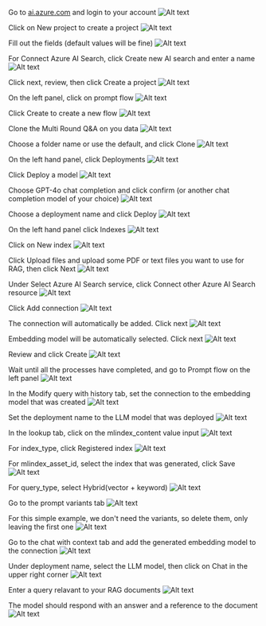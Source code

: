 Go to [ai.azure.com](https://ai.azure.com/) and login to your account
![Alt text](https://github.com/innovationlabOBS/gen-ai-introduction/blob/main/Images%20Files/Azure%20Prompt%20Flow/intro.png?raw=true "Intro")

Click on New project to create a project
![Alt text](https://github.com/innovationlabOBS/gen-ai-introduction/blob/main/Images%20Files/Azure%20Prompt%20Flow/create%20project.png?raw=true "Create Project")

Fill out the fields (default values will be fine)
![Alt text](https://github.com/innovationlabOBS/gen-ai-introduction/blob/main/Images%20Files/Azure%20Prompt%20Flow/create%20hub.png?raw=true "Create Hub")

For Connect Azure AI Search, click Create new AI search and enter a name
![Alt text](https://github.com/innovationlabOBS/gen-ai-introduction/blob/main/Images%20Files/Azure%20Prompt%20Flow/create%20new%20ai%20search.png?raw=true "Create New AI Search")

Click next, review, then click Create a project
![Alt text](https://github.com/innovationlabOBS/gen-ai-introduction/blob/main/Images%20Files/Azure%20Prompt%20Flow/review%20and%20finish.png?raw=true "Review and Finish")

On the left panel, click on prompt flow
![Alt text](https://github.com/innovationlabOBS/gen-ai-introduction/blob/main/Images%20Files/Azure%20Prompt%20Flow/create%20project.png?raw=true "Create Project")

Click Create to create a new flow
![Alt text](https://github.com/innovationlabOBS/gen-ai-introduction/blob/main/Images%20Files/Azure%20Prompt%20Flow/create%20promptflow.png?raw=true "Create Promptflow")

Clone the Multi Round Q&A on you data
![Alt text](https://github.com/innovationlabOBS/gen-ai-introduction/blob/main/Images%20Files/Azure%20Prompt%20Flow/create%20chat%20flow.png?raw=true "Create Chat Flow")

Choose a folder name or use the default, and click Clone
![Alt text](https://github.com/innovationlabOBS/gen-ai-introduction/blob/main/Images%20Files/Azure%20Prompt%20Flow/clone%20multiround.png?raw=true "Clone Multi Round")

On the left hand panel, click Deployments
![Alt text](https://github.com/innovationlabOBS/gen-ai-introduction/blob/main/Images%20Files/Azure%20Prompt%20Flow/prompt%20flow%20created.png?raw=true "Promptflow Created")

Click Deploy a model
![Alt text](https://github.com/innovationlabOBS/gen-ai-introduction/blob/main/Images%20Files/Azure%20Prompt%20Flow/deploy%20model.png?raw=true "Deploy Model")

Choose GPT-4o chat completion and click confirm (or another chat completion model of your choice)
![Alt text](https://github.com/innovationlabOBS/gen-ai-introduction/blob/main/Images%20Files/Azure%20Prompt%20Flow/select%20a%20model.png?raw=true "Select a Model")

Choose a deployment name and click Deploy
![Alt text](https://github.com/innovationlabOBS/gen-ai-introduction/blob/main/Images%20Files/Azure%20Prompt%20Flow/deploy%20gpt-4o.png?raw=true "Deploy GPT4o")

On the left hand panel click Indexes
![Alt text](https://github.com/innovationlabOBS/gen-ai-introduction/blob/main/Images%20Files/Azure%20Prompt%20Flow/gpt%204-o%20deployment%20info.png?raw=true "GPT4o Development Info")

Click on New index
![Alt text](https://github.com/innovationlabOBS/gen-ai-introduction/blob/main/Images%20Files/Azure%20Prompt%20Flow/indexes.png?raw=true "Indexes")

Click Upload files and upload some PDF or text files you want to use for RAG, then click Next
![Alt text](https://github.com/innovationlabOBS/gen-ai-introduction/blob/main/Images%20Files/Azure%20Prompt%20Flow/create%20index%20file%20upload.png?raw=true "Create Index File Upload")

Under Select Azure AI Search service, click Connect other Azure AI Search resource
![Alt text](https://github.com/innovationlabOBS/gen-ai-introduction/blob/main/Images%20Files/Azure%20Prompt%20Flow/connect%20other%20ai%20search.png?raw=true "Connect Other AI Search")

Click Add connection
![Alt text](https://github.com/innovationlabOBS/gen-ai-introduction/blob/main/Images%20Files/Azure%20Prompt%20Flow/add%20connection.png?raw=true "Add Connection")

The connection will automatically be added. Click next
![Alt text](https://github.com/innovationlabOBS/gen-ai-introduction/blob/main/Images%20Files/Azure%20Prompt%20Flow/finish%20create%20index.png?raw=true "Finish Create Index")

Embedding model will be automatically selected. Click next
![Alt text](https://github.com/innovationlabOBS/gen-ai-introduction/blob/main/Images%20Files/Azure%20Prompt%20Flow/search%20settings.png?raw=true "Search Settings")

Review and click Create
![Alt text](https://github.com/innovationlabOBS/gen-ai-introduction/blob/main/Images%20Files/Azure%20Prompt%20Flow/review%20and%20create%20index.png?raw=true "Review and Create Index")

Wait until all the processes have completed, and go to Prompt flow on the left panel
![Alt text](https://github.com/innovationlabOBS/gen-ai-introduction/blob/main/Images%20Files/Azure%20Prompt%20Flow/completed%20indexes.png?raw=true "Completed Indexes")

In the Modify query with history tab, set the connection to the embedding model that was created
![Alt text](https://github.com/innovationlabOBS/gen-ai-introduction/blob/main/Images%20Files/Azure%20Prompt%20Flow/prompt%20flow%20modify%20query%20with%20history.png?raw=true "Promptflow Modify Query With History")

Set the deployment name to the LLM model that was deployed
![Alt text](https://github.com/innovationlabOBS/gen-ai-introduction/blob/main/Images%20Files/Azure%20Prompt%20Flow/set%20model%20and%20params.png?raw=true "Set Model and Params")

In the lookup tab, click on the mlindex_content value input
![Alt text](https://github.com/innovationlabOBS/gen-ai-introduction/blob/main/Images%20Files/Azure%20Prompt%20Flow/start%20compute%20session.png?raw=true "Start Compute Session")

For index_type, click Registered index
![Alt text](https://github.com/innovationlabOBS/gen-ai-introduction/blob/main/Images%20Files/Azure%20Prompt%20Flow/lookup%20mlindex%20content%20reg%20index.png?raw=true "Lookup ML Index Content Register Index")

For mlindex_asset_id, select the index that was generated, click Save
![Alt text](https://github.com/innovationlabOBS/gen-ai-introduction/blob/main/Images%20Files/Azure%20Prompt%20Flow/asset%20id.png?raw=true "Asset ID")

For query_type, select Hybrid(vector + keyword)
![Alt text](https://github.com/innovationlabOBS/gen-ai-introduction/blob/main/Images%20Files/Azure%20Prompt%20Flow/query%20type%20hybrid%20keyword%20vector.png?raw=true "Query Type Hybrid Vector Keyword")

Go to the prompt variants tab
![Alt text](https://github.com/innovationlabOBS/gen-ai-introduction/blob/main/Images%20Files/Azure%20Prompt%20Flow/show%20prompt%20variants.png?raw=true "Show Prompt Variants")

For this simple example, we don't need the variants, so delete them, only leaving the first one
![Alt text](https://github.com/innovationlabOBS/gen-ai-introduction/blob/main/Images%20Files/Azure%20Prompt%20Flow/delete%20variants.png?raw=true "Delete Variants")

Go to the chat with context tab and add the generated embedding model to the connection
![Alt text](https://github.com/innovationlabOBS/gen-ai-introduction/blob/main/Images%20Files/Azure%20Prompt%20Flow/chat%20with%20context%20add%20connection.png?raw=true "Chat with Context add Connection")

Under deployment name, select the LLM model, then click on Chat in the upper right corner
![Alt text](https://github.com/innovationlabOBS/gen-ai-introduction/blob/main/Images%20Files/Azure%20Prompt%20Flow/chat%20with%20context%20add%20deployment.png?raw=true "Chat with Context add Deployment")

Enter a query relavant to your RAG documents
![Alt text](https://github.com/innovationlabOBS/gen-ai-introduction/blob/main/Images%20Files/Azure%20Prompt%20Flow/chat.png?raw=true "Chat")

The model should respond with an answer and a reference to the document
![Alt text](https://github.com/innovationlabOBS/gen-ai-introduction/blob/main/Images%20Files/Azure%20Prompt%20Flow/chat%20output.png?raw=true "Chat Output")